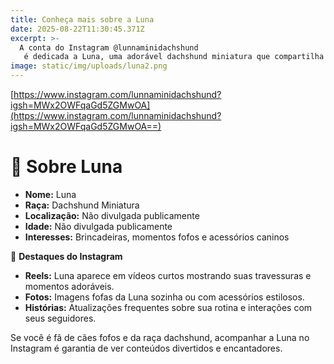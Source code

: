 ```yaml
---
title: Conheça mais sobre a Luna
date: 2025-08-22T11:30:45.371Z
excerpt: >-
  A conta do Instagram @lunnaminidachshund
   é dedicada a Luna, uma adorável dachshund miniatura que compartilha momentos fofos e divertidos com seus seguidores.
image: static/img/uploads/luna2.png
---
```

[https://www.instagram.com/lunnaminidachshund?igsh=MWx2OWFqaGd5ZGMwOA](https://www.instagram.com/lunnaminidachshund?igsh=MWx2OWFqaGd5ZGMwOA==)

<!--StartFragment-->

# 🐾 **Sobre Luna**

* **Nome:** Luna
* **Raça:** Dachshund Miniatura
* **Localização:** Não divulgada publicamente
* **Idade:** Não divulgada publicamente
* **Interesses:** Brincadeiras, momentos fofos e acessórios caninos

📸 **Destaques do Instagram**

* **Reels:** Luna aparece em vídeos curtos mostrando suas travessuras e momentos adoráveis.
* **Fotos:** Imagens fofas da Luna sozinha ou com acessórios estilosos.
* **Histórias:** Atualizações frequentes sobre sua rotina e interações com seus seguidores.

Se você é fã de cães fofos e da raça dachshund, acompanhar a Luna no Instagram é garantia de ver conteúdos divertidos e encantadores.

<!--EndFragment-->